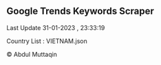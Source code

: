 

## Google Trends Keywords Scraper 
 
Last Update 31-01-2023 , 23:33:19

Country List :
VIETNAM.json



© Abdul Muttaqin 
